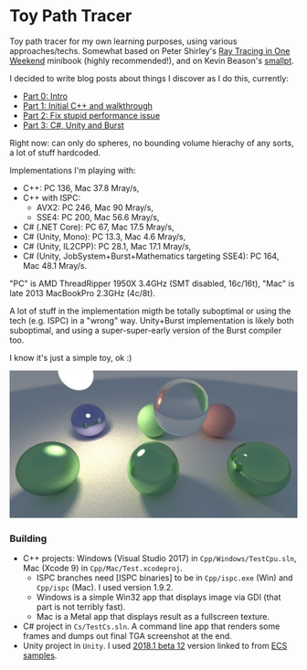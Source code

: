 # Toy Path Tracer

Toy path tracer for my own learning purposes, using various approaches/techs. Somewhat based on Peter Shirley's
[Ray Tracing in One Weekend](http://in1weekend.blogspot.lt/) minibook (highly recommended!), and on Kevin Beason's
[smallpt](http://www.kevinbeason.com/smallpt/).

I decided to write blog posts about things I discover as I do this, currently:

* [Part 0: Intro](http://aras-p.info/blog/2018/03/28/Daily-Pathtracer-Part-0-Intro/)
* [Part 1: Initial C++ and walkthrough](http://aras-p.info/blog/2018/03/28/Daily-Pathtracer-Part-1-Initial-C--/)
* [Part 2: Fix stupid performance issue](http://aras-p.info/blog/2018/03/28/Daily-Pathtracer-Part-2-Fix-Stupid/)
* [Part 3: C#, Unity and Burst](http://aras-p.info/blog/2018/03/28/Daily-Pathtracer-Part-3-CSharp-Unity-Burst/)

Right now: can only do spheres, no bounding volume hierachy of any sorts, a lot of stuff hardcoded.

Implementations I'm playing with:

* C++: PC 136, Mac 37.8 Mray/s,
* C++ with ISPC:
  * AVX2: PC 246, Mac 90 Mray/s,
  * SSE4: PC 200, Mac 56.6 Mray/s,
* C# (.NET Core): PC 67, Mac 17.5 Mray/s,
* C# (Unity, Mono): PC 13.3, Mac 4.6 Mray/s,
* C# (Unity, IL2CPP): PC 28.1, Mac 17.1 Mray/s,
* C# (Unity, JobSystem+Burst+Mathematics targeting SSE4): PC 164, Mac 48.1 Mray/s.

"PC" is AMD ThreadRipper 1950X 3.4GHz (SMT disabled, 16c/16t), "Mac" is late 2013 MacBookPro 2.3GHz (4c/8t).

A lot of stuff in the implementation migth be totally suboptimal or using the tech (e.g. ISPC) in a "wrong" way. Unity+Burst
implementation is likely both suboptimal, and using a super-super-early version of the Burst compiler too.

I know it's just a simple toy, ok :)

![Screenshot](/Shots/screenshot.jpg?raw=true "Screenshot")

### Building

* C++ projects: Windows (Visual Studio 2017) in `Cpp/Windows/TestCpu.sln`, Mac (Xcode 9) in `Cpp/Mac/Test.xcodeproj`.
  * ISPC branches need [ISPC binaries] to be in `Cpp/ispc.exe` (Win) and `Cpp/ispc` (Mac). I used version 1.9.2.
  * Windows is a simple Win32 app that displays image via GDI (that part is not terribly fast).
  * Mac is a Metal app that displays result as a fullscreen texture.
* C# project in `Cs/TestCs.sln`. A command line app that renders some frames and dumps out final TGA screenshot at the end.
* Unity project in `Unity`. I used [2018.1 beta 12](https://beta.unity3d.com/download/ed1bf90b40e6/public_download.html) version linked to from [ECS samples](https://github.com/Unity-Technologies/EntityComponentSystemSamples).
